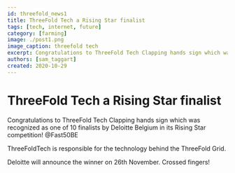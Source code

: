 ```yaml
---
id: threefold_news1
title: ThreeFold Tech a Rising Star finalist
tags: [tech, internet, future]
category: [farming]
image: ./post1.png
image_caption: threefold tech
excerpt: Congratulations to ThreeFold Tech Clapping hands sign which was recognized as one of 10 finalists.
authors: [sam_taggart]
created: 2020-10-29
---
```



# ThreeFold Tech a Rising Star finalist

Congratulations to ThreeFold Tech Clapping hands sign which was recognized as one of 10 finalists by Deloitte Belgium in its Rising Star competition! @Fast50BE
 
ThreeFoldTech is responsible for the technology behind the ThreeFold Grid.

Deloitte will announce the winner on 26th November. Crossed fingers!
